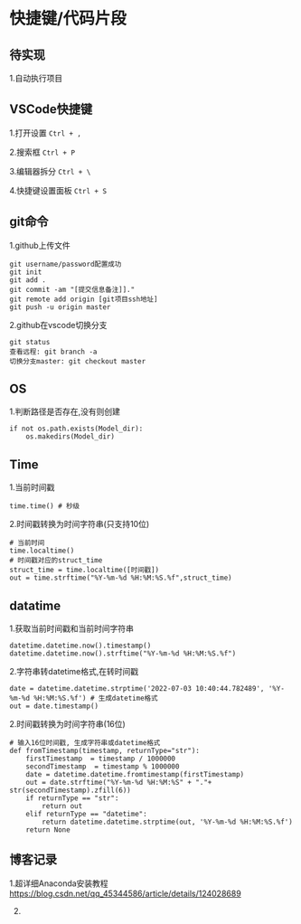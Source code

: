 # 快捷键/代码片段

## 待实现

1.自动执行项目

## VSCode快捷键

1.打开设置
`Ctrl + ,`

2.搜索框
`Ctrl + P`

3.编辑器拆分
`Ctrl + \`

4.快捷键设置面板
`Ctrl + S`

## git命令

1.github上传文件
```
git username/password配置成功
git init
git add .
git commit -am "[提交信息备注]]."
git remote add origin [git项目ssh地址]
git push -u origin master
```

2.github在vscode切换分支

```
git status
查看远程: git branch -a
切换分支master: git checkout master
```

## OS

1.判断路径是否存在,没有则创建
```
if not os.path.exists(Model_dir):
    os.makedirs(Model_dir)
```

## Time

1.当前时间戳
```
time.time() # 秒级
```

2.时间戳转换为时间字符串(只支持10位)
```
# 当前时间
time.localtime()
# 时间戳对应的struct_time
struct_time = time.localtime([时间戳]) 
out = time.strftime("%Y-%m-%d %H:%M:%S.%f",struct_time)
```

## datatime
1.获取当前时间戳和当前时间字符串
```
datetime.datetime.now().timestamp()
datetime.datetime.now().strftime("%Y-%m-%d %H:%M:%S.%f")
```

2.字符串转datetime格式,在转时间戳
```
date = datetime.datetime.strptime('2022-07-03 10:40:44.782489', '%Y-%m-%d %H:%M:%S.%f') # 生成datetime格式
out = date.timestamp()
```

2.时间戳转换为时间字符串(16位)
```
# 输入16位时间戳, 生成字符串或datetime格式
def fromTimestamp(timestamp, returnType="str"):
    firstTimestamp  = timestamp / 1000000
    secondTimestamp  = timestamp % 1000000
    date = datetime.datetime.fromtimestamp(firstTimestamp)
    out = date.strftime("%Y-%m-%d %H:%M:%S" + "."+ str(secondTimestamp).zfill(6))
    if returnType == "str":
        return out
    elif returnType == "datetime":
        return datetime.datetime.strptime(out, '%Y-%m-%d %H:%M:%S.%f')
    return None
```

## 博客记录

1.超详细Anaconda安装教程 
https://blog.csdn.net/qq_45344586/article/details/124028689

2.